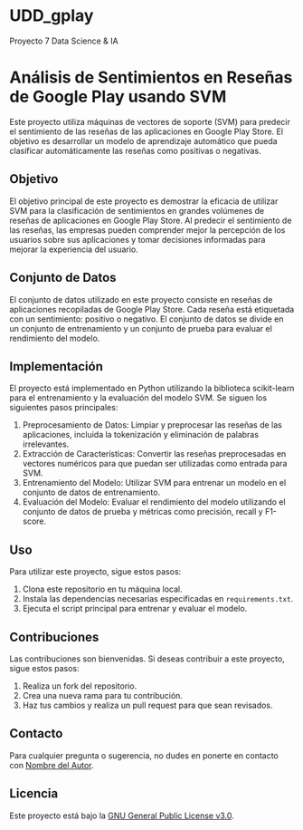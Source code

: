 # UDD_gplay
Proyecto 7 Data Science &amp; IA

# Análisis de Sentimientos en Reseñas de Google Play usando SVM

Este proyecto utiliza máquinas de vectores de soporte (SVM) para predecir el sentimiento de las reseñas de las aplicaciones en Google Play Store. El objetivo es desarrollar un modelo de aprendizaje automático que pueda clasificar automáticamente las reseñas como positivas o negativas.

## Objetivo

El objetivo principal de este proyecto es demostrar la eficacia de utilizar SVM para la clasificación de sentimientos en grandes volúmenes de reseñas de aplicaciones en Google Play Store. Al predecir el sentimiento de las reseñas, las empresas pueden comprender mejor la percepción de los usuarios sobre sus aplicaciones y tomar decisiones informadas para mejorar la experiencia del usuario.

## Conjunto de Datos

El conjunto de datos utilizado en este proyecto consiste en reseñas de aplicaciones recopiladas de Google Play Store. Cada reseña está etiquetada con un sentimiento: positivo o negativo. El conjunto de datos se divide en un conjunto de entrenamiento y un conjunto de prueba para evaluar el rendimiento del modelo.

## Implementación

El proyecto está implementado en Python utilizando la biblioteca scikit-learn para el entrenamiento y la evaluación del modelo SVM. Se siguen los siguientes pasos principales:

1. Preprocesamiento de Datos: Limpiar y preprocesar las reseñas de las aplicaciones, incluida la tokenización y eliminación de palabras irrelevantes.
2. Extracción de Características: Convertir las reseñas preprocesadas en vectores numéricos para que puedan ser utilizadas como entrada para SVM.
3. Entrenamiento del Modelo: Utilizar SVM para entrenar un modelo en el conjunto de datos de entrenamiento.
4. Evaluación del Modelo: Evaluar el rendimiento del modelo utilizando el conjunto de datos de prueba y métricas como precisión, recall y F1-score.


## Uso

Para utilizar este proyecto, sigue estos pasos:

1. Clona este repositorio en tu máquina local.
2. Instala las dependencias necesarias especificadas en `requirements.txt`.
3. Ejecuta el script principal para entrenar y evaluar el modelo.

## Contribuciones

Las contribuciones son bienvenidas. Si deseas contribuir a este proyecto, sigue estos pasos:

1. Realiza un fork del repositorio.
2. Crea una nueva rama para tu contribución.
3. Haz tus cambios y realiza un pull request para que sean revisados.

## Contacto

Para cualquier pregunta o sugerencia, no dudes en ponerte en contacto con [Nombre del Autor](https://github.com/lgarridocornejo).

## Licencia

Este proyecto está bajo la [ GNU General Public License v3.0](LICENSE).
